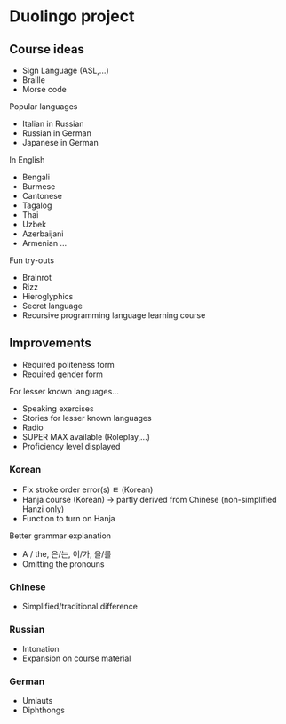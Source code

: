 # Duolingo project

## Course ideas
* Sign Language (ASL,...)
* Braille
* Morse code

Popular languages
* Italian in Russian
* Russian in German
* Japanese in German

In English
* Bengali
* Burmese
* Cantonese
* Tagalog
* Thai
* Uzbek
* Azerbaijani
* Armenian
...

Fun try-outs
* Brainrot
* Rizz
* Hieroglyphics
* Secret language
* Recursive programming language learning course

## Improvements
* Required politeness form
* Required gender form

For lesser known languages...
* Speaking exercises
* Stories for lesser known languages
* Radio
* SUPER MAX available (Roleplay,...)
* Proficiency level displayed

### Korean
* Fix stroke order error(s) ㅌ (Korean)
* Hanja course (Korean) -> partly derived from Chinese (non-simplified Hanzi only)
* Function to turn on Hanja

Better grammar explanation
* A / the, 은/는, 이/가, 을/를
* Omitting the pronouns

### Chinese
* Simplified/traditional difference

### Russian
* Intonation
* Expansion on course material

### German
* Umlauts
* Diphthongs